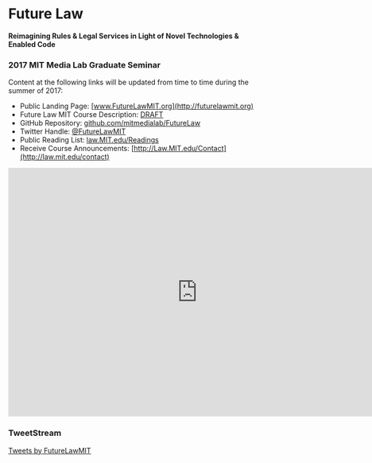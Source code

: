 # Future Law 
**Reimagining Rules & Legal Services in Light of Novel Technologies & Enabled Code**

### 2017 MIT Media Lab Graduate Seminar

Content at the following links will be updated from time to time during the summer of 2017:

* Public Landing Page: [www.FutureLawMIT.org](http://futurelawmit.org)
* Future Law MIT Course Description: [DRAFT](https://github.com/mitmedialab/FutureLaw/blob/master/MITFutureLawFall2017H1-DRAFT-Course-Description.pdf)
* GitHub Repository: [github.com/mitmedialab/FutureLaw](https://github.com/mitmedialab/FutureLaw)
* Twitter Handle: [@FutureLawMIT](https://twitter.com/FutureLawMIT)
* Public Reading List: [law.MIT.edu/Readings](http://law.mit.edu/readings)
* Receive Course Announcements: [http://Law.MIT.edu/Contact](http://law.mit.edu/contact)

<iframe src="https://docs.google.com/forms/d/e/1FAIpQLScuJav_1n7eKTd5ukFUyq4PIF5csxlyDewCYXuok66owfJHaA/viewform?embedded=true" width="760" height="500" frameborder="0" marginheight="0" marginwidth="0">Loading...</iframe>

### TweetStream

<a class="twitter-timeline" href="https://twitter.com/FutureLawMIT">Tweets by FutureLawMIT</a> <script async src="//platform.twitter.com/widgets.js" charset="utf-8"></script>
